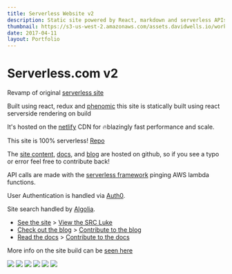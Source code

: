 ```yaml
---
title: Serverless Website v2
description: Static site powered by React, markdown and serverless APIs
thumbnail: https://s3-us-west-2.amazonaws.com/assets.davidwells.io/work/serverless-site-v2-thumbnail.jpg
date: 2017-04-11
layout: Portfolio
---
```


# Serverless.com v2

Revamp of original [serverless site](https://davidwells.io/work/serverless-site/)

Built using react, redux and [phenomic](https://github.com/MoOx/phenomic) this site is statically built using react serverside rendering on build

It's hosted on the [netlify](https://www.netlify.com/) CDN for 🔥blazingly fast performance and scale.

This site is 100% serverless! [Repo](https://github.com/serverless/site)

The [site content](https://github.com/serverless/site/tree/master/content), [docs](https://github.com/serverless/serverless/tree/master/docs), and [blog](https://github.com/serverless/blog) are hosted on github, so if you see a typo or error feel free to contribute back!

API calls are made with the [serverless framework](https://github.com/serverless/serverless/tree/master/docs) pinging AWS lambda functions.

User Authentication is handled via [Auth0](https://auth0.com).

Site search handled by [Algolia](https://community.algolia.com/docsearch/).

- [See the site](https://serverless.com/) > [View the SRC Luke](https://github.com/serverless/site/tree/master/src)
- [Check out the blog](https://serverless.com/blog) > [Contribute to the blog](https://github.com/serverless/blog)
- [Read the docs](https://serverless.com/framework/docs) > [Contribute to the docs](https://github.com/serverless/serverless)

More info on the site build can be [seen here](https://youtu.be/M-JQSUb71rQ?t=1h41m18s)

<img src="https://s3-us-west-2.amazonaws.com/assets.davidwells.io/work/serverless-site-v2-homepage.jpg" />

<img src="https://s3-us-west-2.amazonaws.com/assets.davidwells.io/work/serverless-site-v2-docs.jpg" />

<img src="https://s3-us-west-2.amazonaws.com/assets.davidwells.io/work/serverless-site-v2-blog.jpg" />

<img src="https://s3-us-west-2.amazonaws.com/assets.davidwells.io/work/serverless-site-v2-blog-post.jpg" />

<img src="https://s3-us-west-2.amazonaws.com/assets.davidwells.io/work/serverless-site-v2-github-status.jpg" />

<img src="https://s3-us-west-2.amazonaws.com/assets.davidwells.io/work/serverless-site-v2-champions-page.jpg" />
